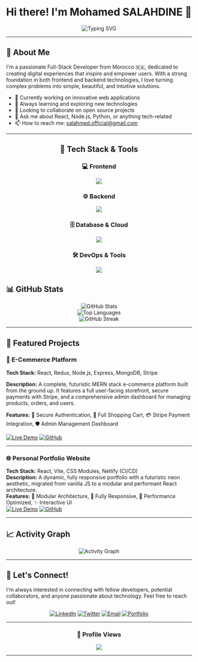 <h1 align="center">
Hi there! I'm Mohamed SALAHDINE 👋
</h1>


<div align="center">
  
  ![Typing SVG](https://readme-typing-svg.herokuapp.com?font=Fira+Code&pause=1000&color=36BCF7&center=true&vCenter=true&width=435&lines=Full-Stack+Developer;Problem+Solver;Tech+Enthusiast;Always+Learning+New+Things)
  
</div>

---

## 🚀 About Me

I'm a passionate Full-Stack Developer from Morocco 🇲🇦, dedicated to creating digital experiences that inspire and empower users. With a strong foundation in both frontend and backend technologies, I love turning complex problems into simple, beautiful, and intuitive solutions.

- 🔭 Currently working on innovative web applications
- 🌱 Always learning and exploring new technologies
- 👯 Looking to collaborate on open source projects
- 💬 Ask me about React, Node.js, Python, or anything tech-related
- 📫 How to reach me: [salahmed.official@gmail.com](mailto:salahmed.official@gmail.com)
---

<div align="center">

## 🚀 Tech Stack & Tools

### 💻 Frontend
<p align="center">
  <a href="https://skillicons.dev">
    <img src="https://skillicons.dev/icons?i=react,javascript,typescript,html,css,tailwind,sass" />
  </a>
</p>

### ⚙️ Backend
<p align="center">
  <a href="https://skillicons.dev">
    <img src="https://skillicons.dev/icons?i=nodejs,express,python,django,fastapi" />
  </a>
</p>

### 🗄️ Database & Cloud
<p align="center">
  <a href="https://skillicons.dev">
    <img src="https://skillicons.dev/icons?i=mongodb,postgres,mysql,redis,aws" />
  </a>
</p>

### 🛠️ DevOps & Tools
<p align="center">
  <a href="https://skillicons.dev">
    <img src="https://skillicons.dev/icons?i=git,docker,vercel,vscode" />
  </a>
</p>

</div>

## 📊 GitHub Stats

<div align="center">
  <img src="https://github-readme-stats.vercel.app/api?username=salahmed1&show_icons=true&theme=tokyonight&hide_border=true&count_private=true" alt="GitHub Stats" />
</div>

<div align="center">
  <img src="https://github-readme-stats.vercel.app/api/top-langs/?username=salahmed1&layout=compact&theme=tokyonight&hide_border=true" alt="Top Languages" />
</div>

<div align="center">
  <img src="https://github-readme-streak-stats.herokuapp.com/?user=salahmed1&theme=tokyonight&hide_border=true" alt="GitHub Streak" />
</div>

---

## 🚀 Featured Projects

### 🛒 E-Commerce Platform

**Tech Stack:** React, Redux, Node.js, Express, MongoDB, Stripe

**Description:** A complete, futuristic MERN stack e-commerce platform built from the ground up. It features a full user-facing storefront, secure payments with Stripe, and a comprehensive admin dashboard for managing products, orders, and users.

**Features:** 🔐 Secure Authentication, 🛒 Full Shopping Cart, 💳 Stripe Payment Integration, 🛡️ Admin Management Dashboard

<!-- ACTION REQUIRED: Replace the placeholder URLs below with your actual links! -->
[![Live Demo](https://img.shields.io/badge/Live%20Demo-success?style=for-the-badge&logo=netlify)](REPLACE_WITH_YOUR_TASK_APP_DEMO_LINK)
[![GitHub](https://img.shields.io/badge/GitHub-181717?style=for-the-badge&logo=github)](https://github.com/salahmed1/mern-ecommerce-platform)

---

### 🌐 Personal Portfolio Website
<!-- Add a cool screenshot or GIF of your project here! -->
<!-- ![Portfolio Demo](./images/portfolio-demo.gif) -->

**Tech Stack:** React, Vite, CSS Modules, Netlify (CI/CD)  
**Description:** A dynamic, fully responsive portfolio with a futuristic neon aesthetic, migrated from vanilla JS to a modular and performant React architecture.  
**Features:** 🧩 Modular Architecture, 📱 Fully Responsive, 🚀 Performance Optimized, ✨ Interactive UI  
[![Live Demo](https://img.shields.io/badge/Live%20Demo-success?style=for-the-badge&logo=netlify)](https://salahmed.netlify.app/) 
[![GitHub](https://img.shields.io/badge/GitHub-181717?style=for-the-badge&logo=github)](https://github.com/salahmed1/react-portfolio)



---


## 📈 Activity Graph

<div align="center">
  <img src="https://github-readme-activity-graph.vercel.app/graph?username=salahmed1&theme=tokyo-night&hide_border=true&area=true" alt="Activity Graph" />
</div>

---


## 🤝 Let's Connect!

I'm always interested in connecting with fellow developers, potential collaborators, and anyone passionate about technology. Feel free to reach out!

<div align="center">
  
[![LinkedIn](https://img.shields.io/badge/LinkedIn-0077B5?style=for-the-badge&logo=linkedin&logoColor=white)](https://www.linkedin.com/in/mohamed-salahdine/)
[![Twitter](https://img.shields.io/badge/Twitter-1DA1F2?style=for-the-badge&logo=twitter&logoColor=white)](https://x.com/salahmed111)
[![Email](https://img.shields.io/badge/Email-D14836?style=for-the-badge&logo=gmail&logoColor=white)](mailto:salahmed.official@gmail.com)
[![Portfolio](https://img.shields.io/badge/Portfolio-000000?style=for-the-badge&logo=About.me&logoColor=white)](https://salahmed.netlify.app)

</div>

---

<div align="center">
  
  
  ### 👀 Profile Views
  ![](https://komarev.com/ghpvc/?username=salahmed1&color=blueviolet&style=for-the-badge)
  
</div>

---
